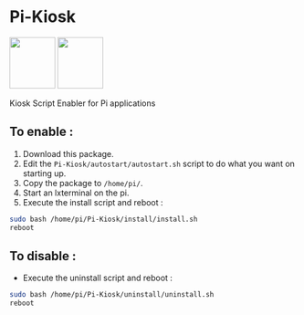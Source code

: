 # Pi-Kiosk
 <img src="https://user-images.githubusercontent.com/60224159/158912639-415d3113-6b4a-40d3-bbe0-e9607cb0e3b2.png" width="80" height="90">  <img src="https://user-images.githubusercontent.com/60224159/158912545-344401af-5e80-437a-90dd-c8084620a31c.png" width="80" height="90"> 

Kiosk Script Enabler for Pi applications

## To enable : 

1) Download this package.
2) Edit the `Pi-Kiosk/autostart/autostart.sh` script to do what you want on starting up.
3) Copy the package to `/home/pi/`.
4) Start an lxterminal on the pi.
5) Execute the install script and reboot : 
```bash
sudo bash /home/pi/Pi-Kiosk/install/install.sh
reboot
```

## To disable : 
- Execute the uninstall script and reboot : 
```bash
sudo bash /home/pi/Pi-Kiosk/uninstall/uninstall.sh
reboot
```

